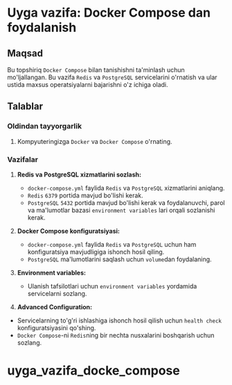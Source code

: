 # Uyga vazifa: Docker Compose dan foydalanish

## Maqsad
Bu topshiriq `Docker Compose` bilan tanishishni ta'minlash uchun mo'ljallangan. Bu vazifa `Redis` va `PostgreSQL` servicelarini o'rnatish va ular ustida maxsus operatsiyalarni bajarishni o'z ichiga oladi.

## Talablar

### Oldindan tayyorgarlik
1. Kompyuteringizga `Docker` va `Docker Compose` o'rnating.

### Vazifalar

1. **Redis va PostgreSQL xizmatlarini sozlash:**
   - `docker-compose.yml` faylida `Redis` va `PostgreSQL` xizmatlarini aniqlang.
   - `Redis` `6379` portida mavjud bo'lishi kerak.
   - `PostgreSQL` `5432` portida mavjud bo'lishi kerak va foydalanuvchi, parol va ma'lumotlar bazasi `environment variables` lari orqali sozlanishi kerak.

3. **Docker Compose konfiguratsiyasi:**
   - `docker-compose.yml` faylida `Redis` va `PostgreSQL` uchun ham konfiguratsiya mavjudligiga ishonch hosil qiling.
   - `PostgreSQL` ma'lumotlarini saqlash uchun `volume`dan foydalaning.

4. **Environment variables:**
   - Ulanish tafsilotlari uchun `environment variables` yordamida servicelarni sozlang.

5. **Advanced Configuration:**
 - Servicelarning to'g'ri ishlashiga ishonch hosil qilish uchun `health check` konfiguratsiyasini qo'shing.
 - `Docker Compose`-ni `Redis`ning bir nechta nusxalarini boshqarish uchun sozlang.





# uyga_vazifa_docke_compose
